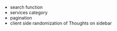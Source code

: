  - search function
 - services category
 - pagination 
 - client side randomization of Thoughts on sidebar
